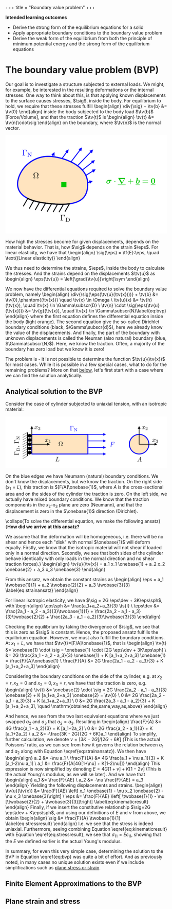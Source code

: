 +++
 title = "Boundary value problem"
+++

**Intended learning outcomes**
* Derive the strong form of the equilibrium equations for a solid
* Apply appropriate boundary conditions to the boundary value problem
* Derive the weak form of the equilibrium from both the principle of minimum potential energy and the strong form of the equilibrium equations


# The boundary value problem (BVP)
Our goal is to investigate a structure subjected to external loads. We might, for example, be interested in the resulting deformations or the internal stresses. One way to think about this, is that applying known displacements to the surface causes stresses, $\sig$, inside the body. For equilibrium to hold, we require that these stresses fulfill
\begin{align}
\div{\sig} + \tv{b} &= \tv{0}
\end{align}
inside the body subjected to the body load $\tv{b}$ [Force/Volume], and that the traction $\tv{t}$ is
\begin{align}
\tv{t} &= \tv{n}\cdot\sig
\end{align}
on the boundary, where $\tv{n}$ is the normal vector. 

![](/assets/Potato.svg)

How high the stresses become for given displacements, depends on the material behavior. That is, how $\sig$ depends on the strain $\eps$. For linear elasticity, we have that
\begin{align}
\sig(\eps) = \tf{E}:\eps, \quad \text{(Linear elasticity)}
\end{align}

We thus need to determine the strains, $\eps$, inside the body to calculate the stresses. And the strains depend on the displacements $\tv{u}$ as
\begin{align}
\eps(\tv{u}) = \left[\grad{\tv{u}}\right]\sym
\end{align}

We now have the differential equations required to solve the boundary value problem, namely 
\begin{align}
\div{\sig(\eps(\tv{u}(\tv{x})))} + \tv{b} &= \tv{0},\phantom{(\tv{x})} \quad \tv{x} \in \Omega \\
\tv{u}(x) &= \tv{h}(\tv{x}), \quad \tv{x} \in \Gamma\subscr{D} \\
\tv{n} \cdot \sig(\eps(\tv{u}(\tv{x}))) &= \tv{g}(\tv{x}), \quad \tv{x} \in \Gamma\subscr{N}\label{eq:bvp}
\end{align}
where the first equation defines the differential equation inside the body (light orange). The second equation give the so-called Dirichlet boundary conditions (black, $\Gamma\subscr{d}$), here we already know the value of the displacements. And finally, the part of the boundary with unknown displacements is called the Neuman (also natural) boundary (blue, $\Gamma\subscr{N}$). Here, we know the traction. Often, a majority of the boundary has zero load but we know it is zero!

The problem is - it is not possible to determine the function $\tv{u}(\tv{x})$ for most cases. While it is possible in a few special cases, what to do for the remaining problems? More on that [below](#finite_element_approximations_to_the_bvp), let's first start with a case where we can find the solution analytically.

## Analytical solution to the BVP
Consider the case of cylinder subjected to uniaxial tension, with an isotropic material:

![](/assets/UniaxialTensionTest.svg)

On the blue edges we have Neumann (natural) boundary conditions. We don't know the displacements, but we know the traction. On the right side ($x_1=L$), this traction is $[F/A]\onebase{1}$, where $A$ is the cross-sectional area and on the sides of the cylinder the traction is zero. On the left side, we actually have mixed boundary conditions. We know that the traction components in the $x_2$-$x_3$ plane are zero (Neumann), and that the displacement is zero in the $\onebase{1}$ direction (Dirichlet). 

\collaps{To solve the differential equation, we make the following ansatz}{**How did we arrive at this ansatz?**

We assume that the deformation will be homogeneous, i.e. there will be no shear and hence each "disk" with normal $\onebase{1}$ will deform equally. Firstly, we know that the isotropic material will not shear if loaded only in a normal direction. Secondly, we see that both sides of the cylinder behave identically with only loads in the normal direction and no shear traction forces).}
\begin{align}
\tv{u}(\tv{x}) = a_1 x_1 \onebase{1} + a_2 x_2 \onebase{2} + a_3 x_3 \onebase{3}
\end{align}

From this ansatz, we obtain the constant strains as
\begin{align}
\eps = a_1 \twobase{1}{1} + a_2 \twobase{2}{2} + a_3 \twobase{3}{3} \label{eq:strainansatz}
\end{align}

For linear isotropic elasticity, we have $\sig = 2G \eps\dev + 3K\eps\sph$, with
\begin{align}
\eps\sph &= \frac{a_1+a_2+a_3}{3} \ts{I} \\
\eps\dev &= \frac{2a_1 - a_2 - a_3}{3}\twobase{1}{1} + \frac{2a_2 - a_1 - a_3}{3}\twobase{2}{2} + \frac{2a_3 - a_1 - a_2}{3}\twobase{3}{3}
\end{align}

Checking the equilibrium by taking the divergence of $\sig$, we see that this is zero as $\sig$ is constant. Hence, the proposed ansatz fulfills the equilbrium equation. However, we must also fulfill the boundary conditions. At $x_1=L$, we have that $\tv{t}=[F/A]\onebase{1}$, that is
\begin{align}
\tv{t} &= \onebase{1} \cdot \sig = \onebase{1} \cdot [2G \eps\dev + 3K\eps\sph] \\
&= 2G \frac{2a_1 - a_2 - a_3}{3} \onebase{1} + K [a_1+a_2+a_3] \onebase{1} = \frac{F}{A}\onebase{1} \\
\frac{F}{A} &= 2G \frac{2a_1 - a_2 - a_3}{3} + K [a_1+a_2+a_3]
\end{align}

Considering the boundary conditions on the side of the cylinder, e.g. at $x_2=r,\,x_3=0$ and $x_2=0,\,x_3=r$, we have that the traction is zero, e.g. 
\begin{align}
\tv{t} &= \onebase{2} \cdot \sig = 2G \frac{2a_2 - a_1 - a_3}{3} \onebase{2} + K [a_1+a_2+a_3] \onebase{2} = \tv{0} \\
0 &= 2G \frac{2a_2 - a_1 - a_3}{3} + K [a_1+a_2+a_3] \\
0 &= 2G \frac{2a_3 - a_1 - a_2}{3} + K [a_1+a_2+a_3], \quad \mathrm{obtained\,the\,same\,way\,as\,above}
\end{align}

And hence, we see from the two last equivalent equations where we just swapped $a_2$ and $a_3$ that $a_2=a_3$. Resulting in 
\begin{align}
\frac{F}{A} &= 4G \frac{a_1 - a_2}{3} + K [a_1+2a_2] \\
0 &= 2G \frac{a_2 - a_1}{3} + K [a_1+2a_2] \\
a_2 &= -\frac{3K - 2G}{2G + 6K}a_1
\end{align}
To simplify, further calculation, we denote $\nu = [3K-2G]/[2G+6K]$ (This is the actual Poissons' ratio, as we can see from how it governs the relation between $a_1$ and $a_2$ along with Equation \eqref{eq:strainansatz}). We then have
\begin{align}
a_2 &= -\nu a_1 \\
\frac{F}{A} &= 4G \frac{a_1 + \nu a_1}{3} + K [a_1-2\nu a_1] \\
a_1 &= \frac{F}{A[4G[1+\nu] + K[1-2\nu]]}
\end{align}
This expression is now simplified by denoting $E=4G[1+\nu] + K[1-2\nu]$ (This is the actual Young's modulus, as we will se later). And we have that
\begin{align}
a_1 &= \frac{F}{AE} \\
a_2 &= -\nu \frac{F}{AE} = a_3
\end{align}
Yielding the following displacements and strains. 
\begin{align}
\tv{u}(\tv{x}) &= \frac{F}{AE} \left[ x_1 \onebase{1} - \nu x_2 \onebase{2} - \nu x_3 \onebase{3}\right] \\
\eps &= \frac{F}{AE} \left[ \twobase{1}{1} - \nu [\twobase{2}{2} + \twobase{3}{3}]\right] \label{eq:kinematicresult}
\end{align}
Finally, if we insert the constitutive relationship $\sig=2G \eps\dev + K\eps\sph$, and using our definitions of $E$ and $\nu$ from above, we obtain
\begin{align}
\sig &= \frac{F}{A} \twobase{1}{1} \label{eq:stressresult}
\end{align}
I.e. we see that the stress is indeed uniaxial. Furthermore, seeing combining Equation \eqref{eq:kinematicresult} with Equation \eqref{eq:stressresult}, we see that $\sigma_{11}=E \epsilon_{11}$, showing that the $E$ we defined earlier is the actual Young's modulus. 

In summary, for even this very simple case, determining the solution to the BVP in Equation \eqref{eq:bvp} was quite a bit of effort. And as previously noted, in many cases no unique solution exists even if we include simplifications such as [plane stress or strain](#plane_stress_and_strain). 

## Finite Element Approximations to the BVP

## Plane strain and stress